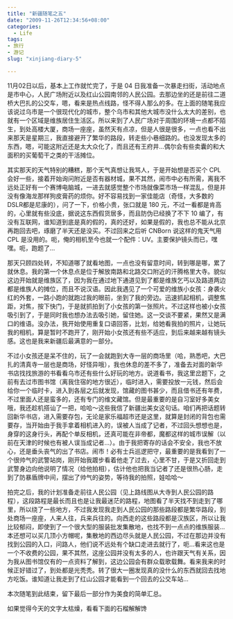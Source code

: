 ```yaml
---
title: "新疆随笔之五"
date: "2009-11-26T12:34:56+08:00"
categories:
  - Life
tags: 
- 旅行
- 游记
slug: "xinjiang-diary-5"

---
```


11月02日以后，基本上工作就忙完了，于是 04 日我准备一次暴走扫街，活动地点是市中心，人民广场附近以及红山公园南邻的人民公园。去那边坐的还是前往二道桥大巴扎的公交车，嗯，看来是热点线路，怪不得人那么的多。在上面的随笔我应该说过乌市是一个很现代化的城市，整个乌市和其他大城市没什么太大的差别，也就有一个区域是维族居住生活区。所以来到了人民广场对于周围的环境一点都不陌生，到处高楼大厦，商场一座座，虽然天有点凉，但是人很是很多，一点也看不出来那天是星期三，我直接避开了繁华的路段，转走些小巷细路的。也没发现太多的东西，嗯，可能这附近还是太大众化了，而且还有王府井...偶尔会有些卖囊的和大面积的买葡萄干之类的干活摊位。

其实那天的天气特别的糟糕，那个天气真想让我骂人，于是开始想是否买个 CPL 会好一些，接着开始询问附近是否有器材城，果不其然，闹市中必有所需，离我不远处正好有一个赛博电脑城，一进去就感觉整个市场就像菜市场一样混乱，但是并没有像海龙那样狗皮膏药的烦你。好不容易找到一家佳能店（奇怪，大多数的DSLR都是尼康的），问了一下，价格小贵，张口就是 180 元，不过一看都是肯高的，心里就有些没底，据说这东西假货居多，而且防伪已经换了不下 10 编了，有没有互联网，谁知道到底是真的假的，真的还好，如果是假的，我也总不能从北京再跑回去吧，琢磨了半天还是没买。不过回来之后听 CNBorn 说这样的鬼天气用 CPL 是没用的。呃，俺的相机至今也就一个配件：UV。主要保护镜头而已，嘿嘿。呃，跑题了...

那天只顾四处转，不知道哪了就看地图，一点也没有留意时间，转到哪是哪，累了就休息。我的第一个休息点是位于解放南路和北路交口附近的汗腾格里大寺。貌似这边开始就是维族区了，因为我在通过地下通道见到了都是维族乞丐以及路道两边都是维族人的摊位，而且不说汉语。因此我遇见了一个可爱的维族小女孩：身袭火红的外套，一路小跑的就跑过我的眼前，坐到了我的旁边。迅速抓起相机，调整焦距，对焦，按下快门，于是就抓拍到了小女孩的第一张照片。不过这样也被小女孩吸引到了，于是同时我也想办法去吸引她，留住她。这一交谈不要紧，果然又是满口的维语。没办法，我开始使用重复口语回答，比划，给她看我拍的照片，让她玩我的相机，算是暂时不跑开了，刚开始小女孩还有些不适应，到后来越来越有镜头感。这也是我来新疆后最满意的一部分。

不过小女孩还是呆不住的，玩了一会就跑到大寺一层的商场里（哈，熟悉吧，大巴扎的清真寺一层也是商场，好怪异哦），我也休息的差不多了，准备去对面的新华书店找找旅游的书看看乌市还有些什么好玩的地方。说道看书，我这里岔题下，之前有去过市图书馆（离我住宿的地方很近），临时进入，需要投放一元钱，然后会给你一个临时卡，进入到各层之后就发现，馆藏的图书甚少，而且借书还有年费，不过里面人还是蛮多的，还有专门的维文藏馆。但是最重要的是自习室好多美女哦，我还趁机搭讪了一把，哈哈～这些我信了新疆出美女这句话。咱们再把话题转回新华书店，进入需要存包，无论是家乐福超市还是这里，就算是封闭的背包也需要存，当开始由于我手拿着相机进入的，误被人当成了记者，不过回头想想也是，身穿的这身行头，再配个单反相机，还真可能在非帝都，魔都这样的城市误解（以前在天津的时候也有被人误当成记者...）。由于我把寄存的话会不安全，我也不放心，还是垂头丧气的出了书店。闹市！必有士兵巡逻把守，最重要的是我看到了一个很帅气的武警站岗，刚开始我踱步看着他走了过去，心里不甘，于是又折回走到武警身边向他说明了情况（给他拍相），估计他也把我当记者了还是很热心肠，走到了防暴盾牌中间，摆出了帅气的姿势，等待我的拍照，娃哈哈～


拍完之后，我的计划准备走前往人民公园（见上路线图从大寺到人民公园的路程），这段路程是最长而且也是让我最迷茫的路程，地图看了半天找不到走到了哪里，所以绕了一些地方，不过我发现我走到人民公园的那些路段都是繁华路段，到处商场一座座，人来人往，兵来兵往的。向西走的这些路段都是汉族区，所以让我比较郁闷，即使到了一个很大型的服装批发集散地，也找不到一点点的维族服装...本还想可以买几顶小方帽呢，集散地的西边尽头就是人民公园，不过在那边并没有找到公园的入口，问路人，他们说不远处有个缺口走进去就行了，呃...看来这也是一个不收费的公园，果不其然，这座公园并没有太多的人，也许跟天气有关系，因为我从图书馆仅有的一点资料了解到，这边公园会有群众载歌载舞。看来我来的时候正好错过了，到处都是光秃秃。转了很大一圈发现真的没什么的东西就回去找地方吃饭。谁知道让我走到了红山公园才能看到一个回去的公交车站...

本次随笔到此结束，留下最后一部分作为美食的简单汇总。

如果觉得今天的文字太枯燥，看看下面的石榴解解馋
